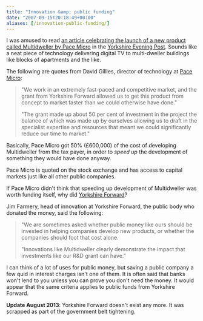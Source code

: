 ```yaml
---
title: "Innovation &amp; public funding"
date: "2007-09-15T20:18:49+00:00"
aliases: [/innovation-public-funding/]
---
```


I was amused to read [an article celebrating the launch of a new product called Multidweller by Pace Micro](http://www.yorkshireeveningpost.co.uk/business-news/Pace-speeds-along-with-helping.3202062.jp) in the [Yorkshire Evening Post](http://www.yorkshireeveningpost.co.uk/). Sounds like a neat piece of technology delivering digital TV to multi-dweller buildings like blocks of apartments and the like.

The following are quotes from David Gillies, director of technology at [Pace Micro](http://www.pacemicro.com/):

>"We work in an extremely fast-paced and competitive market,
and the grant from Yorkshire Forward allowed us to get this product from concept to market faster than we could otherwise have done."
>
>"The grant made up about 50 per cent of investment in the project the balance of which was made up by ourselves allowing us to draft in the specialist expertise and resources that meant we could significantly reduce our time to market."

Basically, Pace Micro got 50% (£600,000) of the cost of developing Multidweller from the tax payer, in order to *speed up* the development of something they would have done anyway.

Pace Micro is quoted on the stock exchange and has access to capital markets just like all other public companies.

If Pace Micro didn't think that speeding up development of Multidweller was worth funding itself, why did [Yorkshire Forward](http://www.yorkshire-forward.com/)?

Jim Farmery, head of innovation at Yorkshire Forward, the public body who donated the money, said the following:

>"We are sometimes asked whether public money like ours should be invested in helping companies develop new products, or whether the companies should foot that cost alone.
>
>"Innovations like Multidweller clearly demonstrate the impact that investments like our R&amp;D grant can have."

I can think of a lot of uses for public money, but saving a public company a few quid in interest charges isn't one of them. It is often said that banks won't lend to you unless you can prove you don't need the money. It would appear that the same criteria applies to public funds from Yorkshire Forward.

**Update August 2013**: Yorkshire Forward doesn't exist any more. It was scrapped as part of the government belt tightening.
